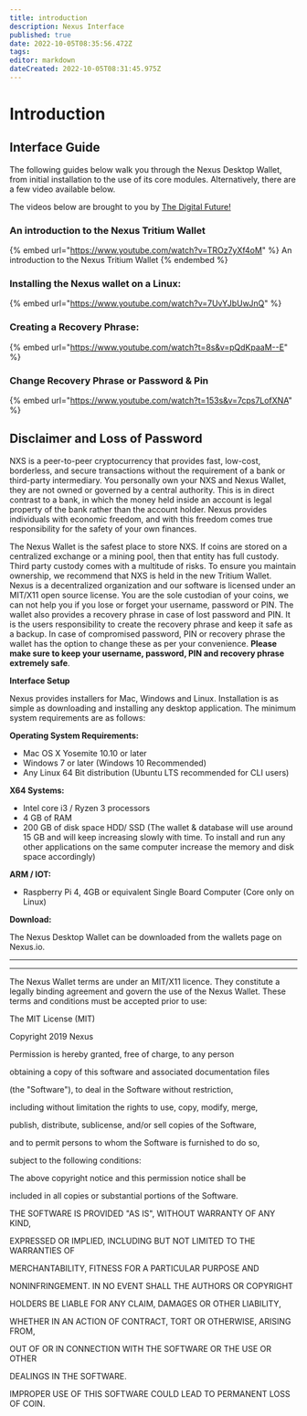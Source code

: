 ```yaml
---
title: introduction
description: Nexus Interface
published: true
date: 2022-10-05T08:35:56.472Z
tags: 
editor: markdown
dateCreated: 2022-10-05T08:31:45.975Z
---
```


# Introduction

## Interface Guide

The following guides below walk you through the Nexus Desktop Wallet, from initial installation to the use of its core modules. Alternatively, there are a few video available below.

The videos below are brought to you by [The Digital Future!](https://www.youtube.com/channel/UC1lMk6jKYv4lg6gs1oS\_OYw)

### An introduction to the Nexus Tritium Wallet

{% embed url="https://www.youtube.com/watch?v=TROz7yXf4oM" %}
An introduction to the Nexus Tritium Wallet
{% endembed %}

### Installing the Nexus wallet on a Linux:

{% embed url="https://www.youtube.com/watch?v=7UvYJbUwJnQ" %}

### Creating a Recovery Phrase:

{% embed url="https://www.youtube.com/watch?t=8s&v=pQdKpaaM--E" %}

### **Change Recovery Phrase or Password & Pin**

{% embed url="https://www.youtube.com/watch?t=153s&v=7cps7LofXNA" %}

## **Disclaimer and Loss of Password**

NXS is a peer-to-peer cryptocurrency that provides fast, low-cost, borderless, and secure transactions without the requirement of a bank or third-party intermediary. You personally own your NXS and Nexus Wallet, they are not owned or governed by a central authority. This is in direct contrast to a bank, in which the money held inside an account is legal property of the bank rather than the account holder. Nexus provides individuals with economic freedom, and with this freedom comes true responsibility for the safety of your own finances.

The Nexus Wallet is the safest place to store NXS. If coins are stored on a centralized exchange or a mining pool, then that entity has full custody. Third party custody comes with a multitude of risks. To ensure you maintain ownership, we recommend that NXS is held in the new Tritium Wallet. Nexus is a decentralized organization and our software is licensed under an MIT/X11 open source license. You are the sole custodian of your coins, we can not help you if you lose or forget your username, password or PIN. The wallet also provides a recovery phrase in case of lost password and PIN. It is the users responsibility to create the recovery phrase and keep it safe as a backup. In case of compromised password, PIN or recovery phrase the wallet has the option to change these as per your convenience. **Please make sure to keep your username, password, PIN and recovery phrase extremely safe**.

**Interface Setup**

Nexus provides installers for Mac, Windows and Linux. Installation is as simple as downloading and installing any desktop application. The minimum system requirements are as follows:

**Operating System Requirements:**

* Mac OS X Yosemite 10.10 or later
* Windows 7 or later (Windows 10 Recommended)
* Any Linux 64 Bit distribution (Ubuntu LTS recommended for CLI users)

**X64 Systems:**

* Intel core i3 / Ryzen 3 processors
* 4 GB of RAM
* 200 GB of disk space HDD/ SSD (The wallet & database will use around 15 GB and will keep increasing slowly with time. To install and run any other applications on the same computer increase the memory and disk space accordingly)

**ARM / IOT:**

* Raspberry Pi 4, 4GB or equivalent Single Board Computer (Core only on Linux)

**Download:**

The Nexus Desktop Wallet can be downloaded from the wallets page on Nexus.io.

****

****

The Nexus Wallet terms are under an MIT/X11 licence. They constitute a legally binding agreement and govern the use of the Nexus Wallet. These terms and conditions must be accepted prior to use:

The MIT License (MIT)

Copyright 2019 Nexus

Permission is hereby granted, free of charge, to any person

obtaining a copy of this software and associated documentation files

(the "Software"), to deal in the Software without restriction,

including without limitation the rights to use, copy, modify, merge,

publish, distribute, sublicense, and/or sell copies of the Software,

and to permit persons to whom the Software is furnished to do so,

subject to the following conditions:

The above copyright notice and this permission notice shall be

included in all copies or substantial portions of the Software.

THE SOFTWARE IS PROVIDED "AS IS", WITHOUT WARRANTY OF ANY KIND,

EXPRESSED OR IMPLIED, INCLUDING BUT NOT LIMITED TO THE WARRANTIES OF

MERCHANTABILITY, FITNESS FOR A PARTICULAR PURPOSE AND

NONINFRINGEMENT. IN NO EVENT SHALL THE AUTHORS OR COPYRIGHT

HOLDERS BE LIABLE FOR ANY CLAIM, DAMAGES OR OTHER LIABILITY,

WHETHER IN AN ACTION OF CONTRACT, TORT OR OTHERWISE, ARISING FROM,

OUT OF OR IN CONNECTION WITH THE SOFTWARE OR THE USE OR OTHER

DEALINGS IN THE SOFTWARE.

IMPROPER USE OF THIS SOFTWARE COULD LEAD TO PERMANENT LOSS OF COIN.



